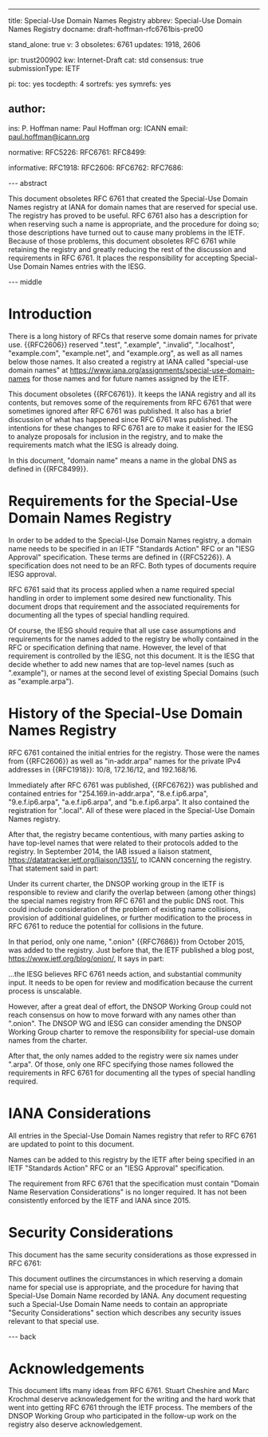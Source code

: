 ---
title: Special-Use Domain Names Registry
abbrev: Special-Use Domain Names Registry
docname: draft-hoffman-rfc6761bis-pre00

stand_alone: true
v: 3
obsoletes: 6761
updates: 1918, 2606

ipr: trust200902
kw: Internet-Draft
cat: std
consensus: true
submissionType: IETF

pi:
  toc: yes
  tocdepth: 4
  sortrefs: yes
  symrefs: yes

author:
 -
   ins: P. Hoffman
   name: Paul Hoffman
   org: ICANN
   email: paul.hoffman@icann.org

normative:
  RFC5226:
  RFC6761:
  RFC8499:

informative:
  RFC1918:
  RFC2606:
  RFC6762:
  RFC7686:

--- abstract

This document obsoletes RFC 6761 that created the Special-Use Domain Names registry at IANA for domain names that are reserved for special use.
The registry has proved to be useful. RFC 6761 also has a description for when reserving such a name is appropriate,
and the procedure for doing so; those descriptions have turned out to cause many problems in the IETF.
Because of those problems, this document obsoletes RFC 6761 while retaining the registry
and greatly reducing the rest of the discussion and requirements in RFC 6761. It places the responsibility for
accepting Special-Use Domain Names entries with the IESG.


--- middle

# Introduction

There is a long history of RFCs that reserve some domain names for private use.
{{RFC2606}} reserved ".test", ".example", ".invalid", ".localhost", "example.com", "example.net", and "example.org",
as well as all names below those names.
It also created a registry at IANA called "special-use domain names"
at <https://www.iana.org/assignments/special-use-domain-names>
for those names and for future names assigned by the IETF.

This document obsoletes {{RFC6761}}.
It keeps the IANA registry and all its contents, but removes some of the requirements from RFC 6761 that were 
sometimes ignored after RFC 6761 was published.
It also has a brief discussion of what has happened since RFC 6761 was published.
The intentions for these changes to RFC 6761 are to make it easier for the IESG to analyze proposals for inclusion
in the registry, and to make the requirements match what the IESG is already doing.

In this document, "domain name" means a name in the global DNS as defined in {{RFC8499}}.


# Requirements for the Special-Use Domain Names Registry

In order to be added to the Special-Use Domain Names registry, a domain name needs to be specified
in an IETF "Standards Action" RFC or an "IESG Approval" specification. These terms are defined in {{RFC5226}}.
A specification does not need to be an RFC. Both types of documents require IESG approval.

RFC 6761 said that its process applied when a name required special handling in order to implement some desired new functionality.
This document drops that requirement and the associated requirements for documenting all the types of special handling required.

Of course, the IESG should require that all use case assumptions and requirements for the names added to the registry
be wholly contained in the RFC or specification defining that name.
However, the level of that requirement is controlled by the IESG, not this document.
It is the IESG that decide whether to add new names that are top-level names (such as ".example"),
or names at the second level of existing Special Domains (such as "example.arpa").


# History of the Special-Use Domain Names Registry

RFC 6761 contained the initial entries for the registry. Those were the names from {{RFC2606}} as well as
"in-addr.arpa" names for the private IPv4 addresses in {{RFC1918}}: 10/8, 172.16/12, and 192.168/16.

Immediately after RFC 6761 was published, {{RFC6762}} was published and contained entries for
"254.169.in-addr.arpa", "8.e.f.ip6.arpa", "9.e.f.ip6.arpa", "a.e.f.ip6.arpa", and "b.e.f.ip6.arpa".
It also contained the registration for ".local".
All of these were placed in the Special-Use Domain Names registry.

After that, the registry became contentious, with many parties asking to have top-level names that were related
to their protocols added to the registry. In September 2014, the IAB issued a liaison statment,
<https://datatracker.ietf.org/liaison/1351/>, to ICANN concerning the registry.
That statement said in part:

  Under its current charter, the DNSOP working group in the IETF is
  responsible to review and clarify the overlap between (among other
  things) the special names registry from RFC 6761 and the public DNS
  root. This could include consideration of the problem of existing name
  collisions, provision of additional guidelines, or further
  modification to the process in RFC 6761 to reduce the potential for
  collisions in the future.

In that period, only one name, ".onion" {{RFC7686}} from October 2015, was added to the registry.
Just before that, the IETF published a blog post, <https://www.ietf.org/blog/onion/>,
It says in part:

  ...the IESG believes RFC 6761 needs action, and substantial community
  input. It needs to be open for review and modification because the
  current process is unscalable. 

However, after a great deal of effort, the DNSOP Working Group could not reach consensus on how to move forward with any names
other than ".onion".
The DNSOP WG and IESG can consider amending the DNSOP Working Group charter to remove the responsibility for
special-use domain names from the charter.

After that, the only names added to the registry were six names under ".arpa".
Of those, only one RFC specifying those names followed the requirements in RFC 6761 for documenting
all the types of special handling required.


# IANA Considerations

All entries in the Special-Use Domain Names registry that refer to RFC 6761 are updated to point to this document.

Names can be added to this registry by the IETF after being specified in an IETF "Standards Action" RFC or an "IESG Approval" specification.

The requirement from RFC 6761 that the specification must contain "Domain Name Reservation Considerations" is no longer required.
It has not been consistently enforced by the IETF and IANA since 2015.


# Security Considerations

This document has the same security considerations as those expressed in RFC 6761:

This document outlines the circumstances in which reserving a domain
name for special use is appropriate, and the procedure for having
that Special-Use Domain Name recorded by IANA.  Any document
requesting such a Special-Use Domain Name needs to contain an
appropriate "Security Considerations" section which describes any
security issues relevant to that special use.


--- back

# Acknowledgements

This document lifts many ideas from RFC 6761.
Stuart Cheshire and Marc Krochmal deserve acknowledgement for the writing and the hard work
that went into getting RFC 6761 through the IETF process.
The members of the DNSOP Working Group who participated in the follow-up work on the registry also deserve acknowledgement.
